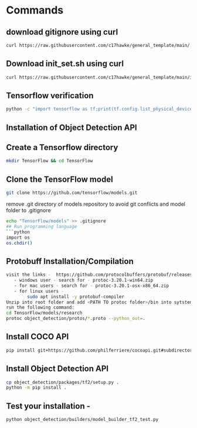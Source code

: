 # Commands 
## download gitignore using curl 
```bash
curl https://raw.githubusercontent.com/c17hawke/general_template/main/.gitignore > .gitignore
```
## Download init_set.sh using curl
```bash
curl https://raw.githubusercontent.com/c17hawke/general_template/main/init_setup.sh > init_setup.sh
```
## Tensorflow verification
```bash  
python -c "import tensorflow as tf;print(tf.config.list_physical_devices('GPU'))"
```
## Installation of Object Detection API

## Create a Tensorflow directory
```bash 
mkdir TensorFlow && cd TensorFlow
```
## Clone the TensorFlow model 
```bash 
git clone https://github.com/tensorflow/models.git
```
remove .git directory of models repository to avoid git conflicts and model folder to .gitignore 
```bash
echo "TensorFlow/models" >> .gitignore
## Run programming language
```python
import os
os.chdir()
```
## Protobuff Installation/Compilation 
```bash
visit the links -  https://github.com/protocolbuffers/protobuf/releases
   - windows user - search for - protoc-3.20.1-win64.zip
   - for mac users - search for - protoc-3.20.1-osx-x86_64.zip
   - for linux users -
        sudo apt install -y protobuf-compiler
Unzip into root folder and add <PATH TO protoc folder>/bin into sytstem environment variable
run the following command:
cd TensorFlow/models/research
protoc object_detection/protos/*.proto --python_out=.
```
## Install COCO API   
```bash 
pip install git+https://github.com/philferriere/cocoapi.git#subdirectory=PythonAPI
```
## Install Object Detection API  
```bash 
cp object_detection/packages/tf2/setup.py .
python -m pip install .
```
## Test your installation -
```bash 
python object_detection/builders/model_builder_tf2_test.py
```
